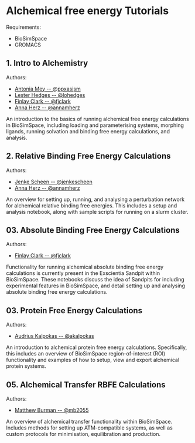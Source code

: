# Alchemical free energy Tutorials

Requirements:

- BioSimSpace
- GROMACS

## 1. Intro to Alchemistry

Authors:
- [Antonia Mey -- @ppxasjsm](https://github.com/ppxasjsm)   
- [Lester Hedges -- @lohedges](https://github.com/lohedges)
- [Finlay Clark -- @fjclark](https://github.com/fjclark)
- [Anna Herz -- @annamherz](https://github.com/annamherz)

An introduction to the basics of running alchemical free energy calculations in BioSimSpace, including loading and parameterising systems, morphing ligands, running solvation and binding free energy calculations, and analysis.

## 2. Relative Binding Free Energy Calculations

Authors:
- [Jenke Scheen -- @jenkescheen](https://github.com/jenkescheen)
- [Anna Herz -- @annamherz](https://github.com/annamherz)

An overview for setting up, running, and analysing a perturbation network for alchemical relative binding free energies. This includes a setup and analysis notebook, along with sample scripts for running on a slurm cluster.
## 03. Absolute Binding Free Energy Calculations

Authors:
- [Finlay Clark -- @fjclark](https://github.com/fjclark)

Functionality for running alchemical absolute binding free energy calculations is currently present in the Exscientia Sandpit within BioSimSpace. These notebooks discuss the idea of Sandpits for including experimental features in BioSimSpace, and detail setting up and analysing absolute binding free energy calculations.

## 03. Protein Free Energy Calculations

Authors:
- [Audrius Kalpokas -- @akalpokas](https://github.com/akalpokas)

An introduction to alchemical protein free energy calculations. Specifically, this includes an overview of BioSimSpace region-of-interest (ROI) functionality and examples of how to setup, view and export alchemical protein systems.

## 05. Alchemical Transfer RBFE Calculations

Authors:
- [Matthew Burman -- @mb2055](https://github.com/mb2055)

An overview of alchemical transfer functionality within BioSimSpace. Includes methods for setting up ATM-compatible systems, as well as custom protocols for minimisation, equilibration and production.